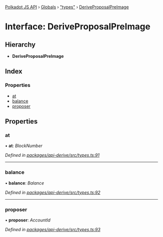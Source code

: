 [Polkadot JS API](../README.md) › [Globals](../globals.md) › ["types"](../modules/_types_.md) › [DeriveProposalPreImage](_types_.deriveproposalpreimage.md)

# Interface: DeriveProposalPreImage

## Hierarchy

* **DeriveProposalPreImage**

## Index

### Properties

* [at](_types_.deriveproposalpreimage.md#at)
* [balance](_types_.deriveproposalpreimage.md#balance)
* [proposer](_types_.deriveproposalpreimage.md#proposer)

## Properties

###  at

• **at**: *BlockNumber*

*Defined in [packages/api-derive/src/types.ts:91](https://github.com/polkadot-js/api/blob/382f7d75c/packages/api-derive/src/types.ts#L91)*

___

###  balance

• **balance**: *Balance*

*Defined in [packages/api-derive/src/types.ts:92](https://github.com/polkadot-js/api/blob/382f7d75c/packages/api-derive/src/types.ts#L92)*

___

###  proposer

• **proposer**: *AccountId*

*Defined in [packages/api-derive/src/types.ts:93](https://github.com/polkadot-js/api/blob/382f7d75c/packages/api-derive/src/types.ts#L93)*
